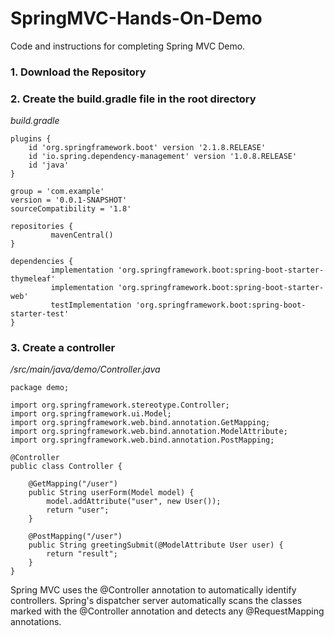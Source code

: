 # SpringMVC-Hands-On-Demo
Code and instructions for completing Spring MVC Demo.

### 1. Download the Repository

### 2. Create the build.gradle file in the root directory


*build.gradle*
```
plugins {
	id 'org.springframework.boot' version '2.1.8.RELEASE'
	id 'io.spring.dependency-management' version '1.0.8.RELEASE'
	id 'java'
}

group = 'com.example'
version = '0.0.1-SNAPSHOT'
sourceCompatibility = '1.8'

repositories {
	     mavenCentral()
}

dependencies {
	     implementation 'org.springframework.boot:spring-boot-starter-thymeleaf'
	     implementation 'org.springframework.boot:spring-boot-starter-web'
	     testImplementation 'org.springframework.boot:spring-boot-starter-test'
}
```
### 3. Create a controller

*/src/main/java/demo/Controller.java*

```
package demo;

import org.springframework.stereotype.Controller;
import org.springframework.ui.Model;
import org.springframework.web.bind.annotation.GetMapping;
import org.springframework.web.bind.annotation.ModelAttribute;
import org.springframework.web.bind.annotation.PostMapping;

@Controller
public class Controller {

    @GetMapping("/user")
    public String userForm(Model model) {
        model.addAttribute("user", new User());
        return "user";
    }

    @PostMapping("/user")
    public String greetingSubmit(@ModelAttribute User user) {
        return "result";
    }
}
```
Spring MVC uses the @Controller annotation to automatically identify controllers. Spring's dispatcher server automatically scans the classes marked with the @Controller annotation and detects any @RequestMapping annotations.
